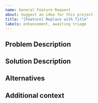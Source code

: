 ```yaml
---
name: General Feature Request
about: Suggest an idea for this project
title: "[Feature] Replace with Title"
labels: enhancement, awaiting triage
---
```


## Problem Description
<!-- Describe the problem or issue that the proposed feature will solve (e.g., "I wish CC Catalog provided ... ") -->

## Solution Description
<!-- Describe what you want to happen -->

## Alternatives
<!-- Describe any alternative solutions or features you have considered -->

## Additional context
<!-- Add any other context about the feature request. -->
